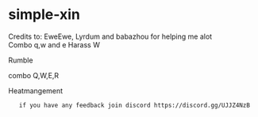 # simple-xin
Credits to: EweEwe, Lyrdum and babazhou for helping me alot 		   
Combo q,w and e
Harass W

Rumble

combo Q,W,E,R

Heatmangement
       
       if you have any feedback join discord https://discord.gg/UJJZ4NzB
       
       
